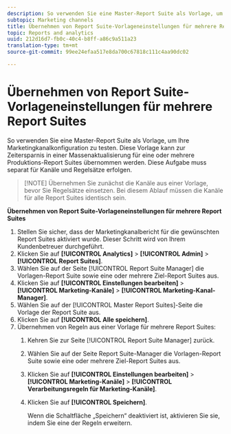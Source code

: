 ```yaml
---
description: So verwenden Sie eine Master-Report Suite als Vorlage, um Ihre Marketingkanalkonfiguration zu testen. Diese Vorlage kann zur Zeitersparnis in einer Massenaktualisierung für eine oder mehrere Produktions-Report Suites übernommen werden. Diese Aufgabe muss separat für Kanäle und Regelsätze erfolgen.
subtopic: Marketing channels
title: Übernehmen von Report Suite-Vorlageneinstellungen für mehrere Report Suites
topic: Reports and analytics
uuid: 212d16d7-fb0c-40c4-b8ff-a86c9a511a23
translation-type: tm+mt
source-git-commit: 99ee24efaa517e8da700c67818c111c4aa90dc02

---
```



# Übernehmen von Report Suite-Vorlageneinstellungen für mehrere Report Suites

So verwenden Sie eine Master-Report Suite als Vorlage, um Ihre Marketingkanalkonfiguration zu testen. Diese Vorlage kann zur Zeitersparnis in einer Massenaktualisierung für eine oder mehrere Produktions-Report Suites übernommen werden. Diese Aufgabe muss separat für Kanäle und Regelsätze erfolgen.

> [!NOTE] Übernehmen Sie zunächst die Kanäle aus einer Vorlage, bevor Sie Regelsätze einsetzen. Bei diesem Ablauf müssen die Kanäle für alle Report Suites identisch sein.

**Übernehmen von Report Suite-Vorlageneinstellungen für mehrere Report Suites**

1. Stellen Sie sicher, dass der Marketingkanalbericht für die gewünschten Report Suites aktiviert wurde. Dieser Schritt wird von Ihrem Kundenbetreuer durchgeführt.
1. Klicken Sie auf **[!UICONTROL Analytics]** &gt; **[!UICONTROL Admin]** &gt; **[!UICONTROL Report Suites]**.
1. Wählen Sie auf der Seite [!UICONTROL Report Suite Manager] die Vorlagen-Report Suite sowie eine oder mehrere Ziel-Report Suites aus.
1. Klicken Sie auf **[!UICONTROL Einstellungen bearbeiten]** &gt; **[!UICONTROL Marketing-Kanäle]** &gt; **[!UICONTROL Marketing-Kanal-Manager]**.
1. Wählen Sie auf der [!UICONTROL Master Report Suites]-Seite die Vorlage der Report Suite aus.
1. Klicken Sie auf **[!UICONTROL Alle speichern]**.
1. Übernehmen von Regeln aus einer Vorlage für mehrere Report Suites:
   1. Kehren Sie zur Seite [!UICONTROL Report Suite Manager] zurück.
   1. Wählen Sie auf der Seite Report Suite-Manager die Vorlagen-Report Suite sowie eine oder mehrere Ziel-Report Suites aus.
   1. Klicken Sie auf **[!UICONTROL Einstellungen bearbeiten]** &gt; **[!UICONTROL Marketing-Kanäle]** &gt; **[!UICONTROL Verarbeitungsregeln für Marketing-Kanäle]**.
   1. Klicken Sie auf **[!UICONTROL Speichern]**.

      Wenn die Schaltfläche „Speichern“ deaktiviert ist, aktivieren Sie sie, indem Sie eine der Regeln erweitern.


